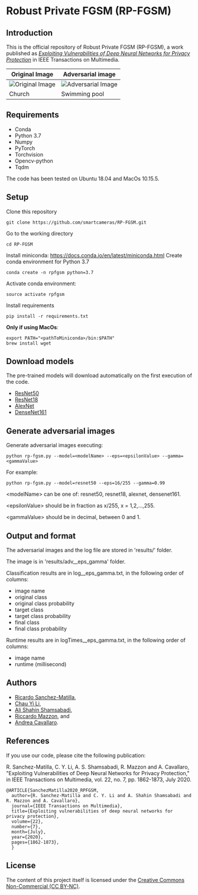 # Robust Private FGSM (RP-FGSM)

## Introduction
This is the official repository of Robust Private FGSM (RP-FGSM), a work published as [*Exploiting Vulnerabilities of Deep Neural Networks for Privacy Protection*](https://ieeexplore.ieee.org/document/9069287) in IEEE Transactions on Multimedia.

| Original Image | Adversarial image |
|---|---|
| ![Original Image](https://github.com/RiSaMa/RP-FGSM/blob/master/example/clean.png) | ![Adversarial Image](https://github.com/RiSaMa/RP-FGSM/blob/master/example/adv.png) |
|Church|Swimming pool|

## Requirements
 - Conda
 - Python 3.7
 - Numpy
 - PyTorch
 - Torchvision
 - Opencv-python
 - Tqdm

The code has been tested on Ubuntu 18.04 and MacOs 10.15.5.

## Setup

Clone this repository
```
git clone https://github.com/smartcameras/RP-FGSM.git
```

Go to the working directory
```
cd RP-FGSM
```

Install miniconda: https://docs.conda.io/en/latest/miniconda.html
Create conda environment for Python 3.7
```
conda create -n rpfgsm python=3.7
```
Activate conda environment:
```
source activate rpfgsm
```
Install requirements
```
pip install -r requirements.txt
```
**Only if using MacOs**:
```
export PATH="<pathToMiniconda>/bin:$PATH"
brew install wget
```

## Download models
The pre-trained models will download automatically on the first execution of the code.

 - [ResNet50](http://places2.csail.mit.edu/models_places365/resnet50_places365.pth.tar) 
 - [ResNet18](http://places2.csail.mit.edu/models_places365/resnet18_places365.pth.tar)
 - [AlexNet](http://places2.csail.mit.edu/models_places365/alexnet_places365.pth.tar)
 - [DenseNet161](http://places2.csail.mit.edu/models_places365/densenet161_places365.pth.tar)


## Generate adversarial images
Generate adversarial images executing:
```
python rp-fgsm.py --model=<modelName> --eps=<epsilonValue> --gamma=<gammaValue>
```
For example:
```
python rp-fgsm.py --model=resnet50 --eps=16/255 --gamma=0.99
```
\<modelName\> can be one of: resnet50, resnet18, alexnet, densenet161.
 
\<epsilonValue\> should be in fraction as x/255, x = 1,2,...,255.
 
\<gammaValue\> should be in decimal, between 0 and 1.

## Output and format
The adversarial images and the log file are stored in 'results/' folder.

The image is in 'results/adv_<modelName>_eps<epsilonValue>_gamma<gammaValue>' folder.

Classification results are in log_<modelName>_eps<epsilonValue>_gamma<gammaValue>.txt, in the following order of columns:
* image name
* original class
* original class probability
* target class
* target class probability
* final class
* final class probability

Runtime results are in logTimes_<modelName>_eps<epsilonValue>_gamma<gammaValue>.txt, in the following order of columns:
* image name
* runtime (millisecond) 

## Authors
* [Ricardo Sanchez-Matilla](mailto:ricardo.sanchezmatilla@qmul.ac.uk),
* [Chau Yi Li](mailto:chauyi.li@qmul.ac.uk), 
* [Ali Shahin Shamsabadi](mailto:a.shahinshamsabadi@qmul.ac.uk),
* [Riccardo Mazzon](mailto:r.mazzon@qmul.ac.uk), and
* [Andrea Cavallaro](mailto:a.cavallaro@qmul.ac.uk).

## References
If you use our code, please cite the following publication:

R. Sanchez-Matilla, C. Y. Li, A. S. Shamsabadi, R. Mazzon and A. Cavallaro, "Exploiting Vulnerabilities of Deep Neural Networks for Privacy Protection," in IEEE Transactions on Multimedia, vol. 22, no. 7, pp. 1862-1873, July 2020.

    @ARTICLE{SanchezMatilla2020_RPFGSM,
      author={R. Sanchez-Matilla and C. Y. Li and A. Shahin Shamsabadi and R. Mazzon and A. Cavallaro},
      journal={IEEE Transactions on Multimedia}, 
      title={Exploiting vulnerabilities of deep neural networks for privacy protection}, 
      volume={22},
      number={7},
      month={July},
      year={2020},
      pages={1862-1873},
      }

## License
The content of this project itself is licensed under the [Creative Commons Non-Commercial (CC BY-NC)](https://creativecommons.org/licenses/by-nc/2.0/uk/legalcode).

